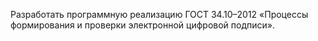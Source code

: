 Разработать программную реализацию ГОСТ 34.10–2012 «Процессы формирования и проверки электронной цифровой подписи».
